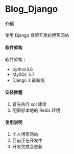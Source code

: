 # Blog_Django

#### 介绍
使用 Django 框架开发的博客网站

#### 软件架构
软件架构：
- python3.6
- MySQL 5.7
- Django 3 最新版


#### 安装教程

1.  首先执行 sql 建库
2.  配置好本地的 Redis 环境

#### 使用说明

1.  个人博客网站
2.  目前正在开发中
3.  开发完成会更新

